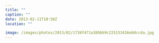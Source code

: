 ```yaml
---
title: ""
caption: ""
date: 2013-02-11T10:58Z
location: ""

image: /images/photos/2013/02/1738f471a389bb9c225153416eb0ccda.jpg
---
```

